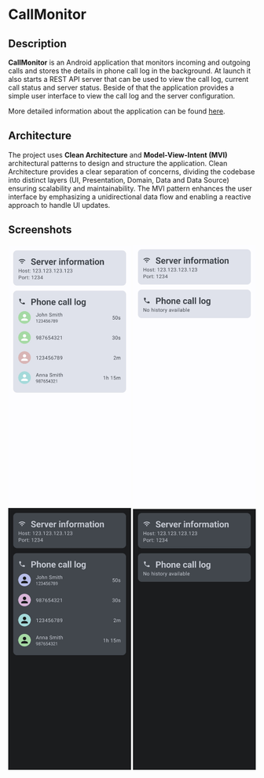 # CallMonitor

## Description

**CallMonitor** is an Android application that monitors incoming and outgoing calls and stores the
details in phone call log in the background. At launch it also starts a REST API server that
can be used to view the call log, current call status and server status. Beside of that the
application provides a simple user interface to view the call log and the server configuration.

More detailed information about the application can be
found [here](https://swistak7171.github.io/CallMonitor/index.html).

## Architecture

The project uses **Clean Architecture** and **Model-View-Intent (MVI)** architectural patterns to
design and structure the application. Clean Architecture provides a clear separation of concerns,
dividing the codebase into distinct layers (UI, Presentation, Domain, Data and Data Source) ensuring
scalability and maintainability. The MVI pattern enhances the user interface by emphasizing a
unidirectional data flow and enabling a reactive approach to handle UI updates.

## Screenshots

<div>
    <div>
        <img src="images/screenshot_light_theme_1.jpg" alt="Screenshot light theme 1" width="250">
        <img src="images/screenshot_light_theme_2.jpg" alt="Screenshot light theme 2" width="250">
    </div>
    <div>
        <img src="images/screenshot_dark_theme_1.jpg" alt="Screenshot dark theme 1" width="250">
        <img src="images/screenshot_dark_theme_2.jpg" alt="Screenshot dark theme 2" width="250">
    </div>
</div>